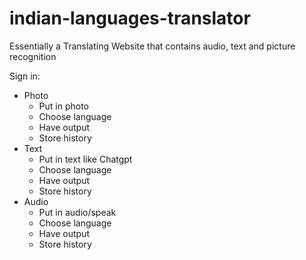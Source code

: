 # indian-languages-translator

Essentially a Translating Website that contains audio, text and picture recognition

Sign in:
- Photo
  - Put in photo
  - Choose language
  - Have output
  - Store history
- Text
  - Put in text like Chatgpt
  - Choose language
  - Have output
  - Store history
- Audio
   - Put in audio/speak
   - Choose language
   - Have output
   - Store history
